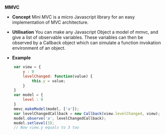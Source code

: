 **MMVC**

* **Concept**
Mini MVC is a micro Javascript library for an easy implementation of MVC architecture.

* **Utilisation**
You can make any Javascript Object a model of mmvc, and give a list of observable variables.
These variables can then be observed by a Callback object which can simulate a function invokation environment of an object.

* **Example**
```javascript
    var view = {
        y : 0
        levelChanged: function(value) {
            this.y = value;
        }
    }
    var model = {
        level : 0
    }
    mmvc.makeModel(model, ['a']);
    var levelChangedCallback = new Callback(view.levelChanged, view);
    model.observe('a', levelChangedCallback);
    model.setlevel(3);
    // Now view.y equals to 3 too
```